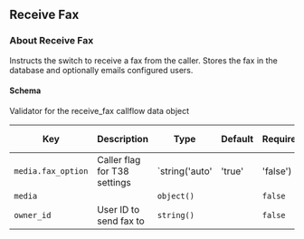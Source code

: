 ## Receive Fax

### About Receive Fax

Instructs the switch to receive a fax from the caller. Stores the fax in the database and optionally emails configured users.

#### Schema

Validator for the receive_fax callflow data object



Key | Description | Type | Default | Required | Support Level
--- | ----------- | ---- | ------- | -------- | -------------
`media.fax_option` | Caller flag for T38 settings | `string('auto' | 'true' | 'false') | boolean()` |   | `false` |  
`media` |   | `object()` |   | `false` |  
`owner_id` | User ID to send fax to | `string()` |   | `false` |  



